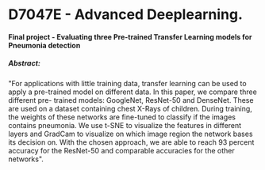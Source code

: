 # D7047E - Advanced Deeplearning.
#### Final project - Evaluating three Pre-trained Transfer Learning models for Pneumonia detection

##### Abstract: 
"For applications with little training data,
transfer learning can be used to apply a pre-trained model on
different data. In this paper, we compare three different pre-
trained models: GoogleNet, ResNet-50 and DenseNet. These are
used on a dataset containing chest X-Rays of children. During
training, the weights of these networks are fine-tuned to classify
if the images contains pneumonia. We use t-SNE to visualize
the features in different layers and GradCam to visualize on
which image region the network bases its decision on. With
the chosen approach, we are able to reach 93 percent accuracy
for the ResNet-50 and comparable accuracies for the other
networks".
